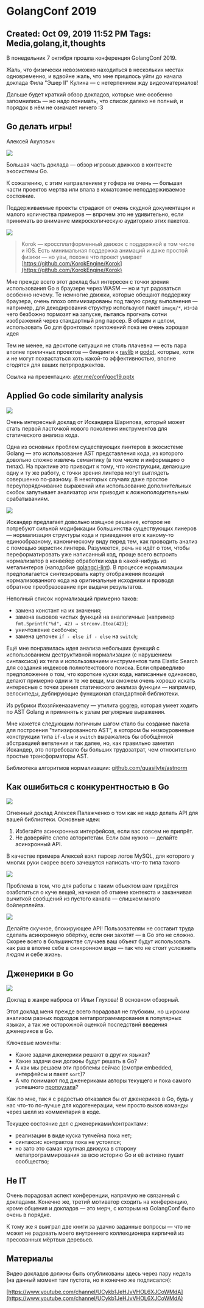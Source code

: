 # GolangConf 2019

Created: Oct 09, 2019 11:52 PM
Tags: Media,golang,it,thoughts
---

В понедельник 7 октября прошла конференция GolangConf 2019.

Жаль, что физически невозможно находиться в нескольких местах одновременно, и вдвойне жаль, что мне пришлось уйти до начала доклада Фила "Эшер II" Кулина  — с нетерпением жду видеоматериалов!

Дальше будет краткий обзор докладов, которые мне особенно запомнились — но надо понимать, что список далеко не полный, и порядок в нём не означает ничего :3

## Go делать игры!

Алексей Акулович

![](Untitled-c91a72b2-3daa-48dd-9f17-237d55fe6718.png)

Большая часть доклада — обзор игровых движков в контексте экосистемы Go. 

К сожалению, с этим направлением у гофера не очень — большая части проектов мертва или впала в коматозное неподдерживаемое состояние. 

Поддерживаемые проекты страдают от очень скудной документации и малого количества примеров — впрочем это не удивительно, если принимать во внимание микроскопическую аудиторию этих пакетов. 

![](korok.gif)

> Korok — кроссплатформенный движок с поддержкой в том числе и iOS. Есть минимальная поддержка анимаций и даже простой физики — но увы, похоже что проект умирает [https://github.com/KorokEngine/Korok](https://github.com/KorokEngine/Korok)

Мне прежде всего этот доклад был интересен с точки зрения использования Go в браузере через WASM — но и тут радоваться особенно нечему. Те немногие движки, которые обещают поддержку браузера, очень плохо оптимизированы под такую среду выполнения — например, для декодирования структур используют пакет `image/*`, из-за чего безбожно тормозят на запуске, пытаясь прогнать сотни изображений через стандартный png парсер. В общем и целом, использовать Go для фронтовых приложений пока не очень хорошая идея

Тем не менее, на десктопе ситуация не столь плачевна — есть пара вполне приличных проектов — биндинги к [raylib](https://github.com/gen2brain/raylib-go) и [godot](https://github.com/ShadowApex/godot-go), которые, хотя и не могут похвастаться хоть какой-то эффективностью, вполне сгодятся для ваших петрпроджектов. 

Ссылка на презентацию: [ater.me/conf/goc19.pptx](http://ater.me/conf/goc19.pptx)

## Applied Go code similarity analysis

![](Untitled-bd846c04-a9a7-4368-87d8-6f5849a689a8.png)

Очень интересный доклад от Искандера Шарипова, который может стать первой ласточкой нового поколения инструментов для статического анализа кода. 

Одна из основных проблем существующих линтеров в экосистеме Golang — это использование AST представления кода, из которого довольно сложно извлечь семантику (в том числе и информацию о типах). На практике это приводит к тому, что конструкции, делающие одну и ту же работу, с точки зрения линтера могут выглядеть совершенно по-разному. В некоторых случаях даже простое переупорядочивание выражений или использование дополнительных скобок запутывает анализатор или приводит к ложнополодительным срабатываниям.

![](Untitled-1caad85b-8efc-4c03-adb8-5ede8c9674b4.png)

Искандер предлагает довольно изящное решение, которое не потребуют сильной модификации большинства существующих линеров — нормализация структуры кода и приведения его к какому-то единообразному, каноническому виду перед тем, как проводить анализ с помощью эвристик линтера. Разумеется, речь не идёт о том, чтобы переформатировать уже написанный код, проще всего встроить нормализатор в конвейер обработки кода в какой-нибудь из металинтеров (наподобие [golangci-lint](https://github.com/golangci/golangci-lint)). В процессе нормализации предполагается синтезировать карту отображения позиций нормализованного кода на оригинальные исходники и проводя обратное преобразование при выдачи результатов.

Неполный список нормализаций примерно таков:

- замена констант на их значения;
- замена вызовов чистых функций на аналогичные (например `fmt.Sprintf("%d", 42) ⇒ strconv.Itoa(42)`);
- уничтожение скобочек;
- замена цепочек `if - else if - else` на `switch`;

Ещё мне понравилась идея анализа небольших функций с использованием деструктивной нормализации (с нарушением синтаксиса) их тела и использованием инструментов типа Elastic Search для создания индексов полнотекстового поиска. Если справедливо предположение о том, что короткие куски кода, написанные одинаково, делают примерно одни и те же вещи, мы сможем очень хорошо искать интересные с точки зрения статического анализа функции — например, велосипеды, дублирующие функционал стандартной библиотеки.

Из рубрики #хозяйкеназаметку — утилита [gogrep](https://github.com/mvdan/gogrep), которая умеет ходить по AST Golang и применять к узлам регулярные выражения.

Мне кажется следующим логичным шагом стало бы создание пакета для построения "типизированного AST", в котором бы низкоуровневые конструкции типа `if-else` и `switch` выражались бы обобщённой абстракцией ветвления и так далее, но, как правильно заметил Искандер, это потребовало бы больших трудозатрат, чем относительно простые трансформаторы AST.

Библиотека алгоритмов нормализации: [github.com/quasilyte/astnorm](http://github.com/quasilyte/astnorm)

## Как ошибиться с конкурентностью в Go

![](Untitled-0f08ccf3-0240-4bd8-ad2f-0b0d55b5739f.png)

Огненный доклад Алексея Палажченко о том как не надо делать API для вашей библиотеки. Основные идеи:

1. Избегайте асинхронных интерфейсов, если вас совсем не припрёт. 
2. Не доверяйте слепо авторитетам. Если вам нужно — делайте асинхронный API.

В качестве примера Алексей взял парсер логов MySQL, для которого у многих руки скорее всего зачешутся написать что-то типа такого

![](Untitled-b54f40ae-3128-47af-a3d4-5cd1639875ca.png)

Проблема в том, что для работы с таким объектом вам придётся озаботиться о куче вещей, начиная об отмене контекста и заканчивая вычиткой сообщений из пустого канала — слишком много бойлерплейта.

![](Untitled-8188bc16-b58d-40a7-921e-c5b2d973e65e.png)

Делайте скучное, блокирующее API! Пользователям не составит труда сделать асинхронную обёртку, если они захотят — в Go это не сложно. Скорее всего в большинстве случаев ваш объект будут использовать как раз в вполне себе в синхронном виде — так что не стоит усложнять людям и себе жизнь.

## Дженерики в Go

![](Untitled-5f333117-2673-434b-9e7b-b3e28b4178b5.png)

Доклад в жанре наброса от Ильи Глухова! В основном обзорный. 

Этот доклад меня прежде всего порадовал не глубоким, но широким анализом разных подходов метапрограммирования в популярных языках, а так же осторожной оценкой последствий введения дженериков в Go.

Ключевые моменты:

- Какие задачи дженерики решают в других языках?
- Какие задачи они должны будут решать в Go?
- А как мы решаем эти проблемы сейчас (смотри embedded, интерфейсы и пакет `sort`)?
- А что понимают под дженериками авторы текущего и пока самого успешного [пропоузала](https://go.googlesource.com/proposal/+/4a54a00950b56dd0096482d0edae46969d7432a6/design/go2draft-contracts.md)?

Как по мне, так я с радостью отказался бы от дженериков в Go, будь у нас что-то по-лучше для кодогенерации, чем просто вызов команды через шелл из комментария в коде.

Текущее состояние дел с дженериками/контрактами:

- реализации в виде куска тулчейна пока нет;
- синтаксис контрактов пока не устоялся;
- но зато это самая крупная движуха в сторону метапрограммирования за всю историю Go и её активно пушит сообщество;

## Не IT

Очень порадовал аспект конференции, напрямую не связанный с докладами. Конечно же, третий мотиватор сходить на конференцию, кроме общения и докладов — это мерч, с которым на GolangConf было очень в порядке. 

К тому же я выиграл две книги за удачно заданные вопросы — что не может не радовать моего внутреннего коллекционера кирпичей из пресованных мёртвых деревьев. 

## Материалы

Видео докладов должны быть опубликованы здесь через пару недель (на данный момент там пустота, но я конечно же подписался):

[https://www.youtube.com/channel/UCykb1JeHJvVHOL6XJCoWMdA](https://www.youtube.com/channel/UCykb1JeHJvVHOL6XJCoWMdA)
